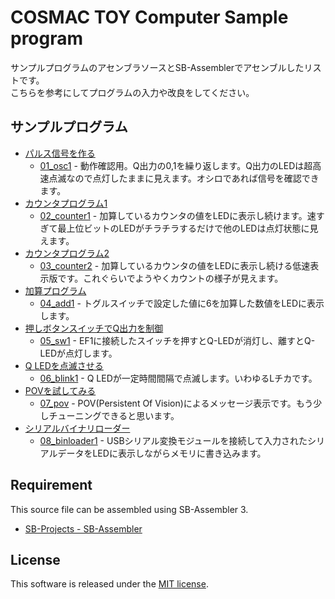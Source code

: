 # COSMAC TOY Computer Sample program

サンプルプログラムのアセンブラソースとSB-Assemblerでアセンブルしたリストです。  
こちらを参考にしてプログラムの入力や改良をしてください。

## サンプルプログラム

* [パルス信号を作る](01_osc1/README.md)
    * [01_osc1](01_osc1) - 動作確認用。Q出力の0,1を繰り返します。Q出力のLEDは超高速点滅なので点灯したままに見えます。オシロであれば信号を確認できます。
* [カウンタプログラム1](02_counter1/README.md)
    * [02_counter1](02_counter1) - 加算しているカウンタの値をLEDに表示し続けます。速すぎて最上位ビットのLEDがチラチラするだけで他のLEDは点灯状態に見えます。
* [カウンタプログラム2](03_counter2/README.md)
    * [03_counter2](03_counter2) - 加算しているカウンタの値をLEDに表示し続ける低速表示版です。これぐらいでようやくカウントの様子が見えます。
* [加算プログラム](04_add1/README.md)
    * [04_add1](04_add1) - トグルスイッチで設定した値に6を加算した数値をLEDに表示します。
* [押しボタンスイッチでQ出力を制御](05_sw1/README.md)
    * [05_sw1](05_sw1) - EF1に接続したスイッチを押すとQ-LEDが消灯し、離すとQ-LEDが点灯します。
* [Q LEDを点滅させる](06_blink1/README.md)
    * [06_blink1](06_blink1) - Q LEDが一定時間間隔で点滅します。いわゆるLチカです。
* [POVを試してみる](07_pov1/README.md)
    * [07_pov](07_pov1) - POV(Persistent Of Vision)によるメッセージ表示です。もう少しチューニングできると思います。
* [シリアルバイナリローダー](08_binloader1/README.md)
    * [08_binloader1](08_binloader1) - USBシリアル変換モジュールを接続して入力されたシリアルデータをLEDに表示しながらメモリに書き込みます。

## Requirement

This source file can be assembled using SB-Assembler 3.
* [SB-Projects - SB-Assembler](https://www.sbprojects.net/sbasm/)

## License

This software is released under the [MIT license](https://en.wikipedia.org/wiki/MIT_License).